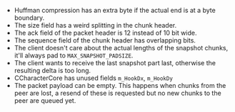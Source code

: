 - Huffman compression has an extra byte if the actual end is at a byte
  boundary.
- The size field has a weird splitting in the chunk header.
- The ack field of the packet header is 12 instead of 10 bit wide.
- The sequence field of the chunk header has overlapping bits.
- The client doesn't care about the actual lengths of the snapshot chunks,
  it'll always pad to `MAX_SNAPSHOT_PADSIZE`.
- The client wants to receive the last snapshot part last, otherwise the
  resulting delta is too long.
- CCharacterCore has unused fields `m_HookDx`, `m_HookDy`
- The packet payload can be empty. This happens when chunks from the peer are
  lost, a resend of these is requested but no new chunks to the peer are queued
  yet.
